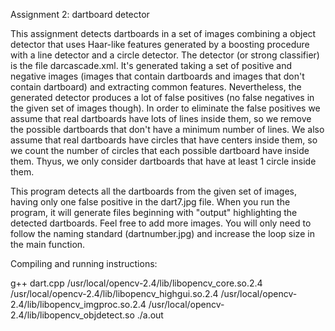 Assignment 2: dartboard detector

This assignment detects dartboards in a set of images combining a object detector that uses Haar-like features generated by a boosting procedure with a line detector and a circle detector.
The detector (or strong classifier) is the file darcascade.xml. It's generated taking a set of positive and negative images (images that contain dartboards and images that don't contain dartboard) and extracting common features.
Nevertheless, the generated detector produces a lot of false positives (no false negatives in the given set of images though). In order to eliminate the false positives we assume that real dartboards have lots of lines inside them, so we remove the possible dartboards that don't have a minimum number of lines. We also assume that real dartboards have circles that have centers inside them, so we count the number of circles that each possible dartboard have inside them. Thyus, we only consider dartboards that have at least 1 circle inside them.

This program detects all the dartboards from the given set of images, having only one false positive in the dart7.jpg file.
When you run the program, it will generate files beginning with "output" highlighting the detected dartboards. Feel free to add more images. You will only need to follow the naming standard (dartnumber.jpg) and increase the loop size in the main function.

Compiling and running instructions:

g++ dart.cpp /usr/local/opencv-2.4/lib/libopencv_core.so.2.4 /usr/local/opencv-2.4/lib/libopencv_highgui.so.2.4 /usr/local/opencv-2.4/lib/libopencv_imgproc.so.2.4 /usr/local/opencv-2.4/lib/libopencv_objdetect.so
./a.out
